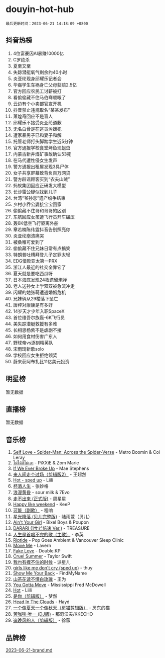 # douyin-hot-hub

`最后更新时间：2023-06-21 14:18:09 +0800`

## 抖音热榜

1. 4位富豪因AI暴赚10000亿
1. C罗绝杀
1. 夏至又至
1. 失踪潜艇氧气剩余约40小时
1. 炎亚纶现身邱耀乐记者会
1. 华裔学生车祸身亡父母获赔2.5亿
1. 官方回应农民工讨薪被打
1. 看偷偷藏不住马伯骞顺眼了
1. 云边有个小卖部官宣开机
1. 抖音禁止违规取名“某某发布”
1. 萧煌奇回应不是盲人
1. 邱耀乐不接受炎亚纶道歉
1. 无名白骨是在逃贪污嫌犯
1. 遭家暴男子已和妻子和解
1. 托管老师打头脚踹学生近5分钟
1. 官方通报学校食堂烤鱼现蛆虫
1. 内蒙古新井煤矿事故确认53死
1. 在马代遭性侵女生发声
1. 警方通报出租屋发现3具尸体
1. 女子共享屏幕致背负百万网贷
1. 警方辟谣顾客买到“农夫山贼”
1. 蚂蚁集团回应正研发大模型
1. 长沙雷公疑似找到儿子
1. 台湾“爷孙恋”遗产纷争结束
1. 乡村小乔公婆接宝宝回家
1. 偷偷藏不住哥和哥哥的区别
1. 东航回应女孩遭飞行员开车碾压
1. 轰6K低空飞行驱离外船
1. 章若楠陈伟霆抖音告别照亮你
1. 炎亚纶崩溃痛哭
1. 被桑稚可爱到了
1. 偷偷藏不住兄妹日常有点搞笑
1. 特朗普吐槽拜登儿子定罪太轻
1. EDG惜败亚太第一PRX
1. 浙江人最近的社交全靠它了
1. 夏天就是要吃西瓜呀
1. 日本海底发现24枚遗留炮弹
1. 老人送孙女上学双双被急流冲走
1. 闪耀的她张萌遭遇婚姻危机
1. 兄妹俩从29楼落下坠亡
1. 唐梓对康康是有多好
1. 14岁天才少年入职SpaceX
1. 首位维吾尔族轰-6K飞行员
1. 美失踪潜艇救援有多难
1. 长相思杨紫不是虐剧不接
1. 如何用食材伤害广东人
1. 野球帝vs逐刻精英队
1. 宋雨琦新歌solo
1. 学校回应女生拒绝领奖
1. 蔚来获阿布扎比11亿美元投资

## 明星榜

暂无数据

## 直播榜

暂无数据

## 音乐榜

1. [Self Love - Spider-Man: Across the Spider-Verse](https://sf3-cdn-tos.douyinstatic.com/obj/tos-cn-ve-2774/o8YzagIFYnO2FNIznDQzpeeLfrdCVAbYDDaLoS) - Metro Boomin & Coi Leray
1. [ไม่ได้ก็ไม่เอา](https://sf3-cdn-tos.douyinstatic.com/obj/tos-cn-ve-2774/556b0e6fe2e8492d8cf1223632e4cb4f) - PiXXiE & Zom Marie
1. [If We Ever Broke Up](https://sf3-cdn-tos.douyinstatic.com/obj/tos-cn-ve-2774/o8onj5HDk0ImtBmO0URBfeyCDXQJMYkQ1gb8Zy) - Mae Stephens
1. [来人间走个过场（剪辑版2）](https://sf3-cdn-tos.douyinstatic.com/obj/tos-cn-ve-2774/o0bZnpnCAYBDfwgiM4n8DkYqZQSaiRZW0e0tNz) - 王超然
1. [Hot - sped up](https://sf6-cdn-tos.douyinstatic.com/obj/tos-cn-ve-2774/oY5GA4tzoICWsYxWdyUKW0wulAyBzhWbfKtIUw) - Liili
1. [杯酒人生](https://sf3-cdn-tos.douyinstatic.com/obj/tos-cn-ve-2774/o4HTewsbZkDKsQBfBSnCtm8TY28ggCWQcScrYt) - 张妙格
1. [浪漫黄昏](https://sf3-cdn-tos.douyinstatic.com/obj/tos-cn-ve-2774/a2e4e0b8cf8b4cc0a6bfed7cd21bd5a0) - sour milk & 7Evo
1. [走不出来 (正式版)](https://sf6-cdn-tos.douyinstatic.com/obj/tos-cn-ve-2774/oMQBdAhLFkz0sbwyY6OTfCBANKoFCyMWbAInoJ) - 周星星
1. [Happy like weekend](https://sf6-cdn-tos.douyinstatic.com/obj/tos-cn-ve-2774/o0OfAnfYcF4hwK8mwGGQx597Wf1QAOb9KehnDk) - KeeP
1. [可能（副歌）](https://sf3-cdn-tos.douyinstatic.com/obj/tos-cn-ve-2774/cde1731888894259b333569393c2fb51) - 程响
1. [星光降落 (贝儿完整版)](https://sf6-cdn-tos.douyinstatic.com/obj/tos-cn-ve-2774/okwB9hAwyAtsFFkFBzAX1hOOfQuIoMNs0W2Mwr) - 陆雨萱（贝儿）
1. [Ain't Your Girl](https://sf6-cdn-tos.douyinstatic.com/obj/tos-cn-ve-2774/3c051e231f0e4668b9039529290acfad) - Bixel Boys & Poupon
1. [DARARI (1サビ倍速 Ver.)](https://sf3-cdn-tos.douyinstatic.com/obj/tos-cn-ve-2774/4176f3bb6e03443f8f26920dcf1676de) - TREASURE
1. [人生是首唱不完的歌（主歌）](https://sf6-cdn-tos.douyinstatic.com/obj/tos-cn-ve-2774/og5grIuCCA1ttACjZY2BAqmbxhUBIHf1N7Metz) - 李英
1. [Riptide](https://sf6-cdn-tos.douyinstatic.com/obj/tos-cn-ve-2774/osYp57W4R2GvPKweF15HAePC1vKmnejwgf2pAU) - Pop Goes Ambient & Vancouver Sleep Clinic
1. [Move Me](https://sf6-cdn-tos.douyinstatic.com/obj/tos-cn-ve-2774/0af55729f7824709a87fedbbbc0a303a) - Lavern
1. [Fake Love](https://sf3-cdn-tos.douyinstatic.com/obj/tos-cn-ve-2774/okBenbNtaDXEoOYrPgGA8CPxQezLFd8ebBTF8I) - Double.KP
1. [Cruel Summer](https://sf3-cdn-tos.douyinstatic.com/obj/tos-cn-ve-2774/b35ad770e6d4495abefaa493fa46b555) - Taylor Swift
1. [我也有撑不住的时候](https://sf6-cdn-tos.douyinstatic.com/obj/tos-cn-ve-2774/okmtBE1dkIBhwxeiBJeDgQnQtICZWIJUI2bjQr) - 派星儿
1. [girls like me don't cry (sped up)](https://sf3-cdn-tos.douyinstatic.com/obj/tos-cn-ve-2774/oYoALuZBJqhz3LCJO1isaTN7WNAfdXhywIUMSg) - thuy
1. [Show Me Your Back](https://sf6-cdn-tos.douyinstatic.com/obj/tos-cn-ve-2774/oggth97NwFCsBIksy1MBNKfjWsAtorNYAtOMzm) - FindMyName
1. [山茶花读不懂白玫瑰](https://sf6-cdn-tos.douyinstatic.com/obj/tos-cn-ve-2774/osfn8B7DktrRHEPJgPCfDbw7QDQEkwC16BxZg9) - 王为
1. [You Gotta Move](https://sf6-cdn-tos.douyinstatic.com/obj/tos-cn-ve-2774/a2b672af67514106b25cdfd6f1a8aad2) - Mississippi Fred McDowell
1. [Hot](https://sf3-cdn-tos.douyinstatic.com/obj/tos-cn-ve-2774/a63be641febf4335a8996c8a877dee1c) - Liili
1. [是你（剪辑版）](https://sf6-cdn-tos.douyinstatic.com/obj/tos-cn-ve-2774/46019dae783c4c969944217fe1cfafc4) - 梦然
1. [Head In The Clouds](https://sf3-cdn-tos.douyinstatic.com/obj/tos-cn-ve-2774/ocSfDBmOnoV52y4eF28Hg3zXxCbhGeDQDHAma5) - Hayd
1. [一个像夏天一个像秋天（房猫剪辑版）](https://sf6-cdn-tos.douyinstatic.com/obj/tos-cn-ve-2774/a5a649d88ef0437b918efc8be7005a59) - 房东的猫
1. [苦咖啡·唯一 (DJ版)](https://sf6-cdn-tos.douyinstatic.com/obj/tos-cn-ve-2774/oohZWXUzNXlh9bzpBgNUfJCQHGILwWgDBaejQt) - 那奇沃夫/KKECHO
1. [追晚风的人（剪辑版）](https://sf3-cdn-tos.douyinstatic.com/obj/tos-cn-ve-2774/560835060af84ac29cd5c12e2a98f7eb) - 徐薇

## 品牌榜

[2023-06-21-brand.md](2023-06-21-brand.md)
